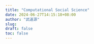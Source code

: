 ```yaml
---
title: "Computational Social Science"
date: 2024-06-27T14:15:18+08:00
author: "武道源"
slug:
draft: false
toc: false
---
```

